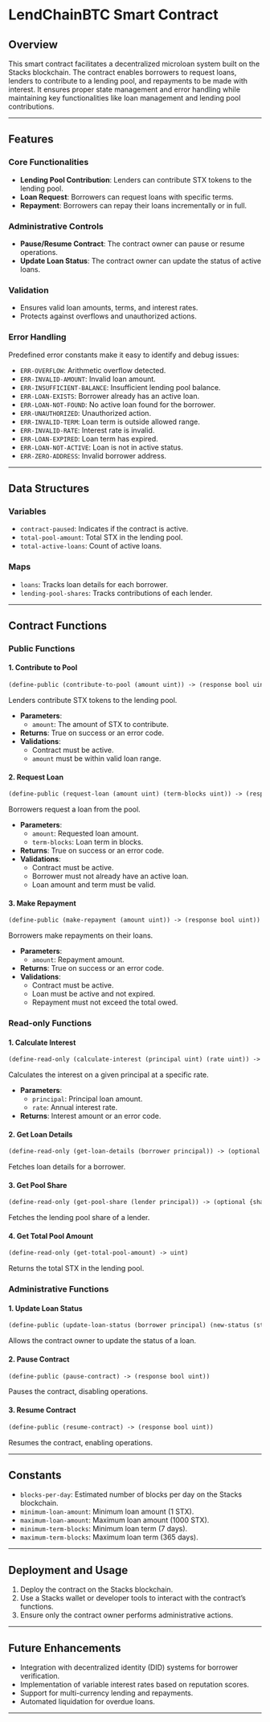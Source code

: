 # LendChainBTC Smart Contract

## Overview
This smart contract facilitates a decentralized microloan system built on the Stacks blockchain. The contract enables borrowers to request loans, lenders to contribute to a lending pool, and repayments to be made with interest. It ensures proper state management and error handling while maintaining key functionalities like loan management and lending pool contributions.

---

## Features

### Core Functionalities
- **Lending Pool Contribution**: Lenders can contribute STX tokens to the lending pool.
- **Loan Request**: Borrowers can request loans with specific terms.
- **Repayment**: Borrowers can repay their loans incrementally or in full.

### Administrative Controls
- **Pause/Resume Contract**: The contract owner can pause or resume operations.
- **Update Loan Status**: The contract owner can update the status of active loans.

### Validation
- Ensures valid loan amounts, terms, and interest rates.
- Protects against overflows and unauthorized actions.

### Error Handling
Predefined error constants make it easy to identify and debug issues:
- `ERR-OVERFLOW`: Arithmetic overflow detected.
- `ERR-INVALID-AMOUNT`: Invalid loan amount.
- `ERR-INSUFFICIENT-BALANCE`: Insufficient lending pool balance.
- `ERR-LOAN-EXISTS`: Borrower already has an active loan.
- `ERR-LOAN-NOT-FOUND`: No active loan found for the borrower.
- `ERR-UNAUTHORIZED`: Unauthorized action.
- `ERR-INVALID-TERM`: Loan term is outside allowed range.
- `ERR-INVALID-RATE`: Interest rate is invalid.
- `ERR-LOAN-EXPIRED`: Loan term has expired.
- `ERR-LOAN-NOT-ACTIVE`: Loan is not in active status.
- `ERR-ZERO-ADDRESS`: Invalid borrower address.

---

## Data Structures

### Variables
- `contract-paused`: Indicates if the contract is active.
- `total-pool-amount`: Total STX in the lending pool.
- `total-active-loans`: Count of active loans.

### Maps
- `loans`: Tracks loan details for each borrower.
- `lending-pool-shares`: Tracks contributions of each lender.

---

## Contract Functions

### Public Functions

#### 1. **Contribute to Pool**
```lisp
(define-public (contribute-to-pool (amount uint)) -> (response bool uint))
```
Lenders contribute STX tokens to the lending pool.

- **Parameters**:
  - `amount`: The amount of STX to contribute.
- **Returns**: True on success or an error code.
- **Validations**:
  - Contract must be active.
  - `amount` must be within valid loan range.

#### 2. **Request Loan**
```lisp
(define-public (request-loan (amount uint) (term-blocks uint)) -> (response bool uint))
```
Borrowers request a loan from the pool.

- **Parameters**:
  - `amount`: Requested loan amount.
  - `term-blocks`: Loan term in blocks.
- **Returns**: True on success or an error code.
- **Validations**:
  - Contract must be active.
  - Borrower must not already have an active loan.
  - Loan amount and term must be valid.

#### 3. **Make Repayment**
```lisp
(define-public (make-repayment (amount uint)) -> (response bool uint))
```
Borrowers make repayments on their loans.

- **Parameters**:
  - `amount`: Repayment amount.
- **Returns**: True on success or an error code.
- **Validations**:
  - Contract must be active.
  - Loan must be active and not expired.
  - Repayment must not exceed the total owed.

### Read-only Functions

#### 1. **Calculate Interest**
```lisp
(define-read-only (calculate-interest (principal uint) (rate uint)) -> (response uint uint))
```
Calculates the interest on a given principal at a specific rate.

- **Parameters**:
  - `principal`: Principal loan amount.
  - `rate`: Annual interest rate.
- **Returns**: Interest amount or an error code.

#### 2. **Get Loan Details**
```lisp
(define-read-only (get-loan-details (borrower principal)) -> (optional {loan-details}))
```
Fetches loan details for a borrower.

#### 3. **Get Pool Share**
```lisp
(define-read-only (get-pool-share (lender principal)) -> (optional {share-details}))
```
Fetches the lending pool share of a lender.

#### 4. **Get Total Pool Amount**
```lisp
(define-read-only (get-total-pool-amount) -> uint)
```
Returns the total STX in the lending pool.

### Administrative Functions

#### 1. **Update Loan Status**
```lisp
(define-public (update-loan-status (borrower principal) (new-status (string-ascii 20))) -> (response bool uint))
```
Allows the contract owner to update the status of a loan.

#### 2. **Pause Contract**
```lisp
(define-public (pause-contract) -> (response bool uint))
```
Pauses the contract, disabling operations.

#### 3. **Resume Contract**
```lisp
(define-public (resume-contract) -> (response bool uint))
```
Resumes the contract, enabling operations.

---

## Constants
- `blocks-per-day`: Estimated number of blocks per day on the Stacks blockchain.
- `minimum-loan-amount`: Minimum loan amount (1 STX).
- `maximum-loan-amount`: Maximum loan amount (1000 STX).
- `minimum-term-blocks`: Minimum loan term (7 days).
- `maximum-term-blocks`: Maximum loan term (365 days).

---

## Deployment and Usage
1. Deploy the contract on the Stacks blockchain.
2. Use a Stacks wallet or developer tools to interact with the contract’s functions.
3. Ensure only the contract owner performs administrative actions.

---

## Future Enhancements
- Integration with decentralized identity (DID) systems for borrower verification.
- Implementation of variable interest rates based on reputation scores.
- Support for multi-currency lending and repayments.
- Automated liquidation for overdue loans.

---
